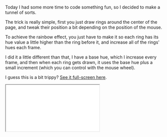 <!--
.. title: Rainbow Tunnel
.. slug: rainbow-tunnel
.. date: 2013/03/07 14:44:50
.. tags: programming-projects, fun, javascript
.. link:
.. description:
-->

Today I had some more time to code something fun, so I decided to make a tunnel
of sorts.

The trick is really simple, first you just draw rings around the center of the page,
and tweak their position a bit depending on the position of the mouse.

To achieve the rainbow effect, you just have to make it so each ring has its hue value
a little higher than the ring before it, and increase all of the rings' hues each frame.

I did it a little different than that, I have a base hue, which I increase every frame,
and then when each ring gets drawn, it uses the base hue plus a small increment
(which you can control with the mouse wheel).

I guess this is a bit trippy? [See it full-screen here](/projects/tunnel).

<a href="/projects/tunnel"><iframe src="/projects/tunnel"></a>
